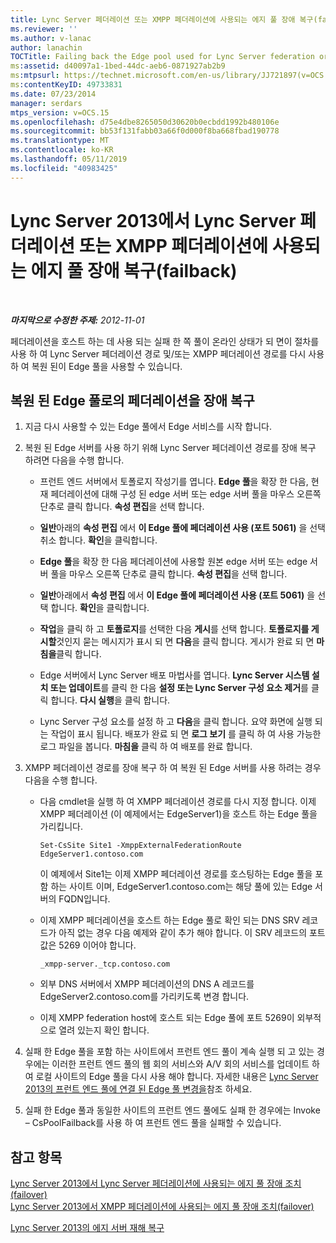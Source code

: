 ```yaml
---
title: Lync Server 페더레이션 또는 XMPP 페더레이션에 사용되는 에지 풀 장애 복구(failback)
ms.reviewer: ''
ms.author: v-lanac
author: lanachin
TOCTitle: Failing back the Edge pool used for Lync Server federation or XMPP federation
ms:assetid: d40097a1-1bed-44dc-aeb6-0871927ab2b9
ms:mtpsurl: https://technet.microsoft.com/en-us/library/JJ721897(v=OCS.15)
ms:contentKeyID: 49733831
ms.date: 07/23/2014
manager: serdars
mtps_version: v=OCS.15
ms.openlocfilehash: d75e4dbe8265050d30620b0ecbdd1992b480106e
ms.sourcegitcommit: bb53f131fabb03a66f0d000f8ba668fbad190778
ms.translationtype: MT
ms.contentlocale: ko-KR
ms.lasthandoff: 05/11/2019
ms.locfileid: "40983425"
---
```

<div data-xmlns="http://www.w3.org/1999/xhtml">

<div class="topic" data-xmlns="http://www.w3.org/1999/xhtml" data-msxsl="urn:schemas-microsoft-com:xslt" data-cs="http://msdn.microsoft.com/en-us/">

<div data-asp="http://msdn2.microsoft.com/asp">

# <a name="failing-back-the-edge-pool-used-for-lync-server-federation-or-xmpp-federation-in-lync-server-2013"></a>Lync Server 2013에서 Lync Server 페더레이션 또는 XMPP 페더레이션에 사용되는 에지 풀 장애 복구(failback)

</div>

<div id="mainSection">

<div id="mainBody">

<span> </span>

_**마지막으로 수정한 주제:** 2012-11-01_

페더레이션을 호스트 하는 데 사용 되는 실패 한 쪽 풀이 온라인 상태가 되 면이 절차를 사용 하 여 Lync Server 페더레이션 경로 및/또는 XMPP 페더레이션 경로를 다시 사용 하 여 복원 된이 Edge 풀을 사용할 수 있습니다.

<div>

## <a name="failing-back-federation-to-a-restored-edge-pool"></a>복원 된 Edge 풀로의 페더레이션을 장애 복구

1.  지금 다시 사용할 수 있는 Edge 풀에서 Edge 서비스를 시작 합니다.

2.  복원 된 Edge 서버를 사용 하기 위해 Lync Server 페더레이션 경로를 장애 복구 하려면 다음을 수행 합니다.
    
      - 프런트 엔드 서버에서 토폴로지 작성기를 엽니다. **Edge 풀**을 확장 한 다음, 현재 페더레이션에 대해 구성 된 edge 서버 또는 edge 서버 풀을 마우스 오른쪽 단추로 클릭 합니다. **속성 편집**을 선택 합니다.
    
      - **일반**아래의 **속성 편집** 에서 **이 Edge 풀에 페더레이션 사용 (포트 5061)** 을 선택 취소 합니다. **확인**을 클릭합니다.
    
      - **Edge 풀**을 확장 한 다음 페더레이션에 사용할 원본 edge 서버 또는 edge 서버 풀을 마우스 오른쪽 단추로 클릭 합니다. **속성 편집**을 선택 합니다.
    
      - **일반**아래에서 **속성 편집** 에서 **이 Edge 풀에 페더레이션 사용 (포트 5061)** 을 선택 합니다. **확인**을 클릭합니다.
    
      - **작업**을 클릭 하 고 **토폴로지**를 선택한 다음 **게시**를 선택 합니다. **토폴로지를 게시할**것인지 묻는 메시지가 표시 되 면 **다음**을 클릭 합니다. 게시가 완료 되 면 **마침을**클릭 합니다.
    
      - Edge 서버에서 Lync Server 배포 마법사를 엽니다. **Lync Server 시스템 설치 또는 업데이트**를 클릭 한 다음 **설정 또는 Lync Server 구성 요소 제거**를 클릭 합니다. **다시 실행**을 클릭 합니다.
    
      - Lync Server 구성 요소를 설정 하 고 **다음**을 클릭 합니다. 요약 화면에 실행 되는 작업이 표시 됩니다. 배포가 완료 되 면 **로그 보기** 를 클릭 하 여 사용 가능한 로그 파일을 봅니다. **마침을** 클릭 하 여 배포를 완료 합니다.

3.  XMPP 페더레이션 경로를 장애 복구 하 여 복원 된 Edge 서버를 사용 하려는 경우 다음을 수행 합니다.
    
      - 다음 cmdlet을 실행 하 여 XMPP 페더레이션 경로를 다시 지정 합니다. 이제 XMPP 페더레이션 (이 예제에서는 EdgeServer1)을 호스트 하는 Edge 풀을 가리킵니다.
        
            Set-CsSite Site1 -XmppExternalFederationRoute EdgeServer1.contoso.com
        
        이 예제에서 Site1는 이제 XMPP 페더레이션 경로를 호스팅하는 Edge 풀을 포함 하는 사이트 이며, EdgeServer1.contoso.com는 해당 풀에 있는 Edge 서버의 FQDN입니다.
    
      - 이제 XMPP 페더레이션을 호스트 하는 Edge 풀로 확인 되는 DNS SRV 레코드가 아직 없는 경우 다음 예제와 같이 추가 해야 합니다. 이 SRV 레코드의 포트 값은 5269 이어야 합니다.
        
            _xmpp-server._tcp.contoso.com
    
      - 외부 DNS 서버에서 XMPP 페더레이션의 DNS A 레코드를 EdgeServer2.contoso.com를 가리키도록 변경 합니다.
    
      - 이제 XMPP federation host에 호스트 되는 Edge 풀에 포트 5269이 외부적으로 열려 있는지 확인 합니다.

4.  실패 한 Edge 풀을 포함 하는 사이트에서 프런트 엔드 풀이 계속 실행 되 고 있는 경우에는 이러한 프런트 엔드 풀의 웹 회의 서비스와 A/V 회의 서비스를 업데이트 하 여 로컬 사이트의 Edge 풀을 다시 사용 해야 합니다. 자세한 내용은 [Lync Server 2013의 프런트 엔드 풀에 연결 된 Edge 풀 변경을](lync-server-2013-changing-the-edge-pool-associated-with-a-front-end-pool.md)참조 하세요.

5.  실패 한 Edge 풀과 동일한 사이트의 프런트 엔드 풀에도 실패 한 경우에는 Invoke – CsPoolFailback를 사용 하 여 프런트 엔드 풀을 실패할 수 있습니다.

</div>

<div>

## <a name="see-also"></a>참고 항목


[Lync Server 2013에서 Lync Server 페더레이션에 사용되는 에지 풀 장애 조치(failover)](lync-server-2013-failing-over-the-edge-pool-used-for-lync-server-federation.md)  
[Lync Server 2013에서 XMPP 페더레이션에 사용되는 에지 풀 장애 조치(failover)](lync-server-2013-failing-over-the-edge-pool-used-for-xmpp-federation.md)  


[Lync Server 2013의 에지 서버 재해 복구](lync-server-2013-edge-server-disaster-recovery.md)  
  

</div>

</div>

<span> </span>

</div>

</div>

</div>

